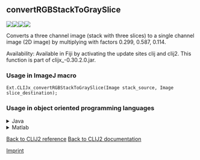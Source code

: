 ## convertRGBStackToGraySlice
<img src="images/mini_empty_logo.png"/><img src="images/mini_empty_logo.png"/><img src="images/mini_clijx_logo.png"/><img src="images/mini_empty_logo.png"/>

Converts a three channel image (stack with three slices) to a single channel image (2D image) by multiplying with factors 0.299, 0.587, 0.114.

Availability: Available in Fiji by activating the update sites clij and clij2.
This function is part of clijx_-0.30.2.0.jar.

### Usage in ImageJ macro
```
Ext.CLIJx_convertRGBStackToGraySlice(Image stack_source, Image slice_destination);
```


### Usage in object oriented programming languages



<details>

<summary>
Java
</summary>
<pre class="highlight">// init CLIJ and GPU
import net.haesleinhuepf.clijx.CLIJx;
import net.haesleinhuepf.clij.clearcl.ClearCLBuffer;
CLIJx clijx = CLIJx.getInstance();

// get input parameters
ClearCLBuffer stack_source = clijx.push(stack_sourceImagePlus);
slice_destination = clijx.create(stack_source);
</pre>

<pre class="highlight">
// Execute operation on GPU
clijx.convertRGBStackToGraySlice(stack_source, slice_destination);
</pre>

<pre class="highlight">
// show result
slice_destinationImagePlus = clijx.pull(slice_destination);
slice_destinationImagePlus.show();

// cleanup memory on GPU
clijx.release(stack_source);
clijx.release(slice_destination);
</pre>

</details>



<details>

<summary>
Matlab
</summary>
<pre class="highlight">% init CLIJ and GPU
clijx = init_clatlabx();

% get input parameters
stack_source = clijx.pushMat(stack_source_matrix);
slice_destination = clijx.create(stack_source);
</pre>

<pre class="highlight">
% Execute operation on GPU
clijx.convertRGBStackToGraySlice(stack_source, slice_destination);
</pre>

<pre class="highlight">
% show result
slice_destination = clijx.pullMat(slice_destination)

% cleanup memory on GPU
clijx.release(stack_source);
clijx.release(slice_destination);
</pre>

</details>



[Back to CLIJ2 reference](https://clij.github.io/clij2-docs/reference)
[Back to CLIJ2 documentation](https://clij.github.io/clij2-docs)

[Imprint](https://clij.github.io/imprint)

